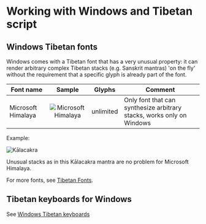 # Working with Windows and Tibetan script

## Windows Tibetan fonts

Windows comes with a Tibetan font that has a very unusual property: it can render arbitrary complex Tibetan stacks (e.g. Sanskrit mantras) 'on the fly' without the requirement that a specific glyph is already part of the font. 

| Font name | Sample | Glyphs | Comment |
| --------- | :----: | ------ | ------- |
| Microsoft Himalaya | ![Microsoft Himalaya](Images/Font_Himalaya.jpg) | unlimited | Only font that can synthesize arbitrary stacks, works only on Windows |

Example:

![Kālacakra](Images/Himalaya_Kalacakra.jpg)

Unusual stacks as in this Kālacakra mantra are no problem for Microsoft Himalaya.

For more fonts, see [Tibetan Fonts](tibetan_fonts.md).
## Tibetan keyboards for Windows

See [Windows Tibetan keyboards](computers_windows_keyboards.md)

